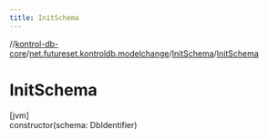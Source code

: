 ```yaml
---
title: InitSchema
---
```

//[kontrol-db-core](../../../index.html)/[net.futureset.kontroldb.modelchange](../index.html)/[InitSchema](index.html)/[InitSchema](-init-schema.html)



# InitSchema



[jvm]\
constructor(schema: DbIdentifier)




